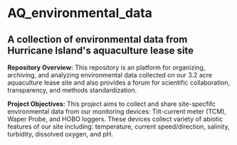 # AQ_environmental_data
## A collection of environmental data from Hurricane Island's aquaculture lease site
**Repository Overview:** This repository is an platform for organizing, archiving, and analyzing environmental data collected on our 3.2 acre aquaculture lease site and also provides a forum for scientific collaboration, transparency, and methods standardization.

**Project Objectives:** This project aims to collect and share site-specfifc environmental data from our monitoring devices: Tilt-current meter (TCM), Waper Probe, and HOBO loggers. These devices collect variety of abiotic features of our site including: temperature, current speed/direction, salinity, turbidity, dissolved oxygen, and pH. 
